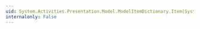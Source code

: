 ```yaml
---
uid: System.Activities.Presentation.Model.ModelItemDictionary.Item(System.Object)
internalonly: False
---
```

